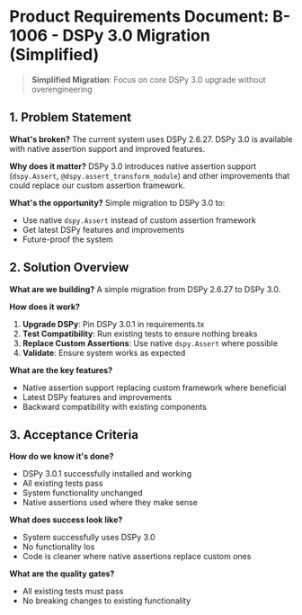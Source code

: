 <!-- ANCHOR_KEY: prd-b-1006-dspy-3-0-migration -->
<!-- ANCHOR_PRIORITY: 35 -->
<!-- ROLE_PINS: ["planner", "implementer"] -->
<!-- Backlog ID: B-1006 -->
<!-- Status: todo -->
<!-- Priority: High -->
<!-- Dependencies: B-1003 -->
<!-- Version: 2.0 -->
<!-- Date: 2025-01-23 -->

# Product Requirements Document: B-1006 - DSPy 3.0 Migration (Simplified)

> **Simplified Migration**: Focus on core DSPy 3.0 upgrade without overengineering

## 1. Problem Statement

**What's broken?** The current system uses DSPy 2.6.27. DSPy 3.0 is available with native assertion support and improved features.

**Why does it matter?** DSPy 3.0 introduces native assertion support (`dspy.Assert`, `@dspy.assert_transform_module`) and other improvements that could replace our custom assertion framework.

**What's the opportunity?** Simple migration to DSPy 3.0 to:
- Use native `dspy.Assert` instead of custom assertion framework
- Get latest DSPy features and improvements
- Future-proof the system

## 2. Solution Overview

**What are we building?** A simple migration from DSPy 2.6.27 to DSPy 3.0.

**How does it work?**
1. **Upgrade DSPy**: Pin DSPy 3.0.1 in requirements.tx
2. **Test Compatibility**: Run existing tests to ensure nothing breaks
3. **Replace Custom Assertions**: Use native `dspy.Assert` where possible
4. **Validate**: Ensure system works as expected

**What are the key features?**
- Native assertion support replacing custom framework where beneficial
- Latest DSPy features and improvements
- Backward compatibility with existing components

## 3. Acceptance Criteria

**How do we know it's done?**
- DSPy 3.0.1 successfully installed and working
- All existing tests pass
- System functionality unchanged
- Native assertions used where they make sense

**What does success look like?**
- System successfully uses DSPy 3.0
- No functionality los
- Code is cleaner where native assertions replace custom ones

**What are the quality gates?**
- All existing tests must pass
- No breaking changes to existing functionality
